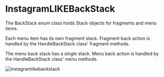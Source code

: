 # InstagramLIKEBackStack

The BackStack enum class holds Stack objects for fragments and menu items. 

Each menu item has its own fragment stack. Fragment back action is handled by the HandleBackStack class' fragment methods.  

The menu back stack has a single stack. Menu back action is handled by the HandleBackStack class' menu methods.

![instagramlikebackstack](https://user-images.githubusercontent.com/38078575/54854524-438c8000-4d04-11e9-9bbb-f758f2a9f63f.gif)
